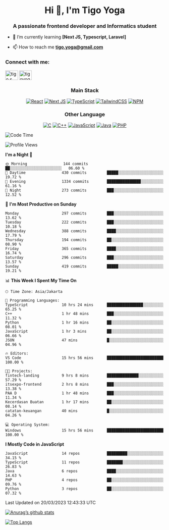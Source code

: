 
<h1 align="center">Hi 👋, I'm Tigo Yoga</h1>
<h3 align="center">A passionate frontend developer and Informatics student</h3>

- 🌱 I’m currently learning **[Next JS, Typescript, Laravel]**

- 📫 How to reach me **tigo.yoga@gmail.com**

<h3 align="left">Connect with me:</h3>
<p align="left">
<a href="https://linkedin.com/in/tigo s yoga" target="blank"><img align="center" src="https://raw.githubusercontent.com/rahuldkjain/github-profile-readme-generator/master/src/images/icons/Social/linked-in-alt.svg" alt="tigo s yoga" height="30" width="40" /></a>
<a href="https://instagram.com/tigoyoga" target="blank"><img align="center" src="https://raw.githubusercontent.com/rahuldkjain/github-profile-readme-generator/master/src/images/icons/Social/instagram.svg" alt="tigoyoga" height="30" width="40" /></a>
</p>



<h3 align="center">Main Stack</h3>
<div align="center">
  
  <a href="">![React](https://img.shields.io/badge/react-%2320232a.svg?style=for-the-badge&logo=react&logoColor=%2361DAFB)</a>
  <a href="">![Next JS](https://img.shields.io/badge/Next-black?style=for-the-badge&logo=next.js&logoColor=white)</a>
   <a href="">![TypeScript](https://img.shields.io/badge/typescript-%23007ACC.svg?style=for-the-badge&logo=typescript&logoColor=white)</a>
  <a href="">![TailwindCSS](https://img.shields.io/badge/tailwindcss-%2338B2AC.svg?style=for-the-badge&logo=tailwind-css&logoColor=white)</a>
  <a href="">![NPM](https://img.shields.io/badge/NPM-%23000000.svg?style=for-the-badge&logo=npm&logoColor=white)</a>
</div>
<h3 align="center">Other Language</h3>
<div align="center">
  
  <a href="">![C](https://img.shields.io/badge/c-%2300599C.svg?style=for-the-badge&logo=c&logoColor=white)</a>
  <a href="">![C++](https://img.shields.io/badge/c++-%2300599C.svg?style=for-the-badge&logo=c%2B%2B&logoColor=white)</a>
  <a href="">![JavaScript](https://img.shields.io/badge/javascript-%23323330.svg?style=for-the-badge&logo=javascript&logoColor=%23F7DF1E)</a>
  <a href="">![Java](https://img.shields.io/badge/java-%23ED8B00.svg?style=for-the-badge&logo=java&logoColor=white)</a>
  <a href="">![PHP](https://img.shields.io/badge/php-%23777BB4.svg?style=for-the-badge&logo=php&logoColor=white)</a>
</div>

<!--START_SECTION:waka-->
![Code Time](http://img.shields.io/badge/Code%20Time-262%20hrs%2055%20mins-blue)

![Profile Views](http://img.shields.io/badge/Profile%20Views-17-blue)

**I'm a Night 🦉** 

```text
🌞 Morning                144 commits         ██░░░░░░░░░░░░░░░░░░░░░░░   06.60 % 
🌆 Daytime                430 commits         █████░░░░░░░░░░░░░░░░░░░░   19.72 % 
🌃 Evening                1334 commits        ███████████████░░░░░░░░░░   61.16 % 
🌙 Night                  273 commits         ███░░░░░░░░░░░░░░░░░░░░░░   12.52 % 
```
📅 **I'm Most Productive on Sunday** 

```text
Monday                   297 commits         ███░░░░░░░░░░░░░░░░░░░░░░   13.62 % 
Tuesday                  222 commits         ███░░░░░░░░░░░░░░░░░░░░░░   10.18 % 
Wednesday                388 commits         ████░░░░░░░░░░░░░░░░░░░░░   17.79 % 
Thursday                 194 commits         ██░░░░░░░░░░░░░░░░░░░░░░░   08.90 % 
Friday                   365 commits         ████░░░░░░░░░░░░░░░░░░░░░   16.74 % 
Saturday                 296 commits         ███░░░░░░░░░░░░░░░░░░░░░░   13.57 % 
Sunday                   419 commits         █████░░░░░░░░░░░░░░░░░░░░   19.21 % 
```


📊 **This Week I Spent My Time On** 

```text
🕑︎ Time Zone: Asia/Jakarta

💬 Programming Languages: 
TypeScript               10 hrs 24 mins      ████████████████░░░░░░░░░   65.25 % 
C++                      1 hr 48 mins        ███░░░░░░░░░░░░░░░░░░░░░░   11.32 % 
Python                   1 hr 16 mins        ██░░░░░░░░░░░░░░░░░░░░░░░   08.01 % 
JavaScript               1 hr 3 mins         ██░░░░░░░░░░░░░░░░░░░░░░░   06.66 % 
JSON                     47 mins             █░░░░░░░░░░░░░░░░░░░░░░░░   04.96 % 

🔥 Editors: 
VS Code                  15 hrs 56 mins      █████████████████████████   100.00 % 

🐱‍💻 Projects: 
fintech-landing          9 hrs 8 mins        ██████████████░░░░░░░░░░░   57.29 % 
itsexpo-frontend         2 hrs 8 mins        ███░░░░░░░░░░░░░░░░░░░░░░   13.38 % 
PAA D                    1 hr 48 mins        ███░░░░░░░░░░░░░░░░░░░░░░   11.34 % 
Kecerdasan Buatan        1 hr 17 mins        ██░░░░░░░░░░░░░░░░░░░░░░░   08.14 % 
catatan-keuangan         40 mins             █░░░░░░░░░░░░░░░░░░░░░░░░   04.26 % 

💻 Operating System: 
Windows                  15 hrs 56 mins      █████████████████████████   100.00 % 
```

**I Mostly Code in JavaScript** 

```text
JavaScript               14 repos            █████████░░░░░░░░░░░░░░░░   34.15 % 
TypeScript               11 repos            ███████░░░░░░░░░░░░░░░░░░   26.83 % 
Java                     6 repos             ████░░░░░░░░░░░░░░░░░░░░░   14.63 % 
PHP                      4 repos             ██░░░░░░░░░░░░░░░░░░░░░░░   09.76 % 
Python                   3 repos             ██░░░░░░░░░░░░░░░░░░░░░░░   07.32 % 
```




 Last Updated on 20/03/2023 12:43:33 UTC
<!--END_SECTION:waka-->

[![Anurag’s github stats](https://github-readme-stats.vercel.app/api?username=tigoyoga)](https://github.com/tigoyoga)

[![Top Langs](https://github-readme-stats.vercel.app/api/top-langs/?username=tigoyoga&layout=compact)](https://github.com/tigoyoga)
